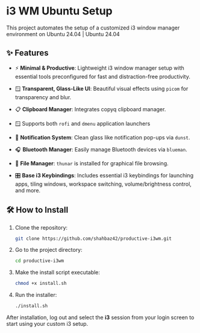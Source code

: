 # i3 WM Ubuntu Setup

This project automates the setup of a customized i3 window manager environment on Ubuntu 24.04 | Ubuntu 24.04 


## ✨ Features

- ⚡ **Minimal & Productive**: Lightweight i3 window manager setup with essential tools preconfigured for fast and distraction-free productivity.
  
- 🪟 **Transparent, Glass-Like UI**: Beautiful visual effects using `picom` for transparency and blur.

- 📋 **Clipboard Manager**: Integrates copyq clipboard manager.

- 🪟 Supports both `rofi` and `dmenu` application launchers

- 🔔 **Notification System**: Clean glass like notification pop-ups via `dunst`.

- 🎧 **Bluetooth Manager**: Easily manage Bluetooth devices via `blueman`.

- 📁 **File Manager**: `thunar` is installed for graphical file browsing.

- 🎛️ **Base i3 Keybindings**: Includes essential i3 keybindings for launching apps, tiling windows, workspace switching, volume/brightness control, and more.


## 🛠️ How to Install

1. Clone the repository:
   ```bash
   git clone https://github.com/shahbaz42/productive-i3wm.git
   ````

2. Go to the project directory:

   ```bash
   cd productive-i3wm
   ```

3. Make the install script executable:

   ```bash
   chmod +x install.sh
   ```

4. Run the installer:

   ```bash
   ./install.sh
   ```

After installation, log out and select the **i3** session from your login screen to start using your custom i3 setup.


